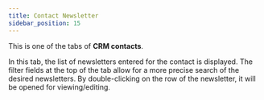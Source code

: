 ```yaml
---
title: Contact Newsletter 
sidebar_position: 15
---
```


This is one of the tabs of **CRM contacts**.

In this tab, the list of newsletters entered for the contact is displayed. The filter fields at the top of the tab allow for a more precise search of the desired newsletters. By double-clicking on the row of the newsletter, it will be opened for viewing/editing.